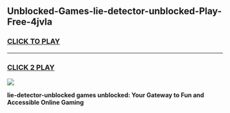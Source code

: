 
## Unblocked-Games-lie-detector-unblocked-Play-Free-4jvla
<h3>
<a href="https://premium76.site?title=lie-detector-unblocked&ref=23A">CLICK TO PLAY</a></h3>
<hr>

<h3>
<a href="https://premium76.site?title=lie-detector-unblocked&ref=23A">CLICK 2 PLAY</a>
  
</h3>

<a href="https://premium76.site?title=lie-detector-unblocked&ref=23A"><img src="https://clearcache.store/games.png"></a>


**lie-detector-unblocked games unblocked: Your Gateway to Fun and Accessible Online Gaming**
